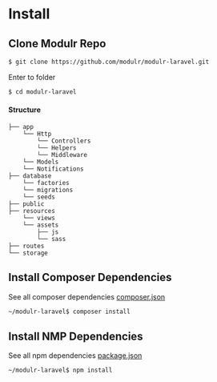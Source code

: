 # Install

## Clone Modulr Repo

```bash
$ git clone https://github.com/modulr/modulr-laravel.git
```

Enter to folder

```bash
$ cd modulr-laravel
```


#### Structure

```
├── app
    └── Http
        └── Controllers
        └── Helpers
        └── Middleware
    └── Models
    └── Notifications
├── database
    └── factories
    └── migrations
    └── seeds
├── public
├── resources
    └── views
    └── assets
        ├── js
        └── sass
├── routes
└── storage
```


## Install Composer Dependencies

See all composer dependencies [composer.json](https://github.com/modulr/modulr-laravel/blob/master/composer.json)

```bash
~/modulr-laravel$ composer install
```


## Install NMP Dependencies

See all npm dependencies [package.json](https://github.com/modulr/modulr-laravel/blob/master/package.json)

```bash
~/modulr-laravel$ npm install
```
